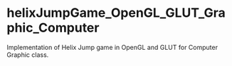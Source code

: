 # helixJumpGame_OpenGL_GLUT_Graphic_Computer
Implementation of Helix Jump game in OpenGL and GLUT for Computer Graphic class.
